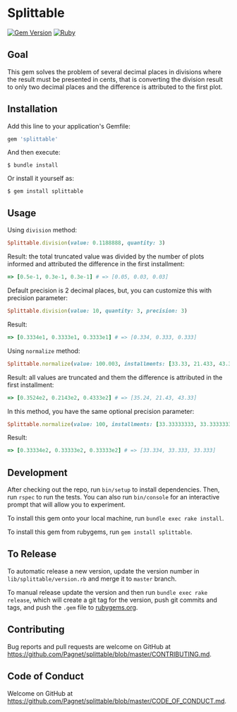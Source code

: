 # Splittable

[![Gem Version](https://badge.fury.io/rb/splittable.svg)](https://badge.fury.io/rb/splittable)
[![Ruby](https://github.com/Pagnet/splittable/workflows/Ruby/badge.svg?branch=master)](https://github.com/Pagnet/splittable/actions?query=workflow%3ARuby)

## Goal

This gem solves the problem of several decimal places in divisions where the result must be presented in cents, that is converting the division result to only two decimal places and the difference is attributed to the first plot.

## Installation

Add this line to your application's Gemfile:

```ruby
gem 'splittable'
```

And then execute:

    $ bundle install

Or install it yourself as:

    $ gem install splittable

## Usage

Using `division` method:

``` ruby
Splittable.division(value: 0.1188888, quantity: 3)
```

Result: the total truncated value was divided by the number of plots informed and attributed the difference in the first installment:

```ruby
=> [0.5e-1, 0.3e-1, 0.3e-1] # => [0.05, 0.03, 0.03]
```
Default precision is 2 decimal places, but, you can customize this with precision parameter: 

``` ruby
Splittable.division(value: 10, quantity: 3, precision: 3)
```

Result: 
```ruby
=> [0.3334e1, 0.3333e1, 0.3333e1] # => [0.334, 0.333, 0.333]
```


Using `normalize` method:

```ruby
Splittable.normalize(value: 100.003, installments: [33.33, 21.433, 43.33333])
```

Result: all values are truncated and them the difference is attributed in the first installment:

```ruby
=> [0.3524e2, 0.2143e2, 0.4333e2] # => [35.24, 21.43, 43.33]
```

In this method, you have the same optional precision parameter: 
```ruby
Splittable.normalize(value: 100, installments: [33.33333333, 33.33333333, 33.33333333], precision: 3)
```

Result: 
```ruby
=> [0.33334e2, 0.33333e2, 0.33333e2] # => [33.334, 33.333, 33.333]
```

## Development

After checking out the repo, run `bin/setup` to install dependencies. Then, run `rspec` to run the tests. You can also run `bin/console` for an interactive prompt that will allow you to experiment.

To install this gem onto your local machine, run `bundle exec rake install`. 

To install this gem from rubygems, run `gem install splittable`.

## To Release

To automatic release a new version, update the version number in `lib/splittable/version.rb` and merge it to `master` branch.

To manual release update the version and then run `bundle exec rake release`, which will create a git tag for the version, push git commits and tags, and push the `.gem` file to [rubygems.org](https://rubygems.org).

## Contributing

Bug reports and pull requests are welcome on GitHub at https://github.com/Pagnet/splittable/blob/master/CONTRIBUTING.md.

## Code of Conduct

Welcome on GitHub at https://github.com/Pagnet/splittable/blob/master/CODE_OF_CONDUCT.md.
